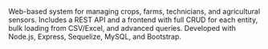 Web-based system for managing crops, farms, technicians, and agricultural sensors. Includes a REST API and a frontend with full CRUD for each entity, bulk loading from CSV/Excel, and advanced queries. Developed with Node.js, Express, Sequelize, MySQL, and Bootstrap.
